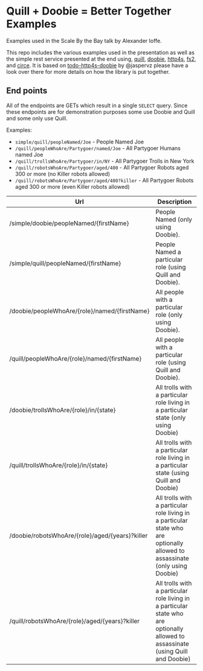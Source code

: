 # Quill + Doobie = Better Together Examples
Examples used in the Scale By the Bay talk by Alexander Ioffe.

This repo includes the various examples used in the presentation as well as the simple rest service 
presented at the end using, [quill](https://getquill.io/), [doobie](http://tpolecat.github.io/doobie/), 
[http4s](http://http4s.org/), [fs2](), and [circe](https://github.com/circe/circe). It is based on
[todo-http4s-doobie](https://github.com/jaspervz/todo-http4s-doobie) by @jaspervz please have a look
over there for more details on how the library is put together.



## End points
All of the endpoints are GETs which result in a single `SELECT` query.
Since these endpoints are for demonstration purposes some use Doobie and Quill and some only use Quill.

Examples:
 - `simple/quill/peopleNamed/Joe` - People Named Joe
 - `/quill/peopleWhoAre/Partygoer/named/Joe` - All Partygoer Humans named Joe
 - `/quill/trollsWhoAre/Partygoer/in/NY` - All Partygoer Trolls in New York
 - `/quill/robotsWhoAre/Partygoer/aged/400` - All Partygoer Robots aged 300 or more (no Killer robots allowed)
 - `/quill/robotsWhoAre/Partygoer/aged/400?killer` - All Partygoer Robots aged 300 or more (even Killer robots allowed)

Url                                           | Description
--------------------------------------------- | -----------
/simple/doobie/peopleNamed/{firstName}        | People Named (only using Doobie).
/simple/quill/peopleNamed/{firstName}         | People Named a particular role (using Quill and Doobie).
/doobie/peopleWhoAre/{role}/named/{firstName} | All people with a particular role (only using Doobie).
/quill/peopleWhoAre/{role}/named/{firstName}  | All people with a particular role (using Quill and Doobie).
/doobie/trollsWhoAre/{role}/in/{state}        | All trolls with a particular role living in a particular state (only using Doobie)
/quill/trollsWhoAre/{role}/in/{state}         | All trolls with a particular role living in a particular state (using Quill and Doobie) 
/doobie/robotsWhoAre/{role}/aged/{years}?killer      | All trolls with a particular role living in a particular state who are optionally allowed to assassinate (only using Doobie)
/quill/robotsWhoAre/{role}/aged/{years}?killer       | All trolls with a particular role living in a particular state who are optionally allowed to assassinate (using Quill and Doobie)
